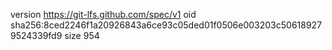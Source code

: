 version https://git-lfs.github.com/spec/v1
oid sha256:8ced2246f1a20926843a6ce93c05ded01f0506e003203c506189279524339fd9
size 954
